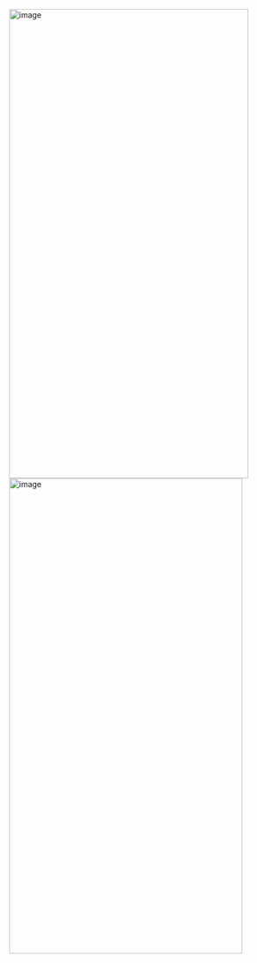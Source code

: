 <img width="433" height="849" alt="image" src="https://github.com/user-attachments/assets/691f2364-56ae-4ae7-9753-ded310bf644d" />

<img width="422" height="860" alt="image" src="https://github.com/user-attachments/assets/6ac63eb4-f892-4c15-9df4-4aece5345777" />
